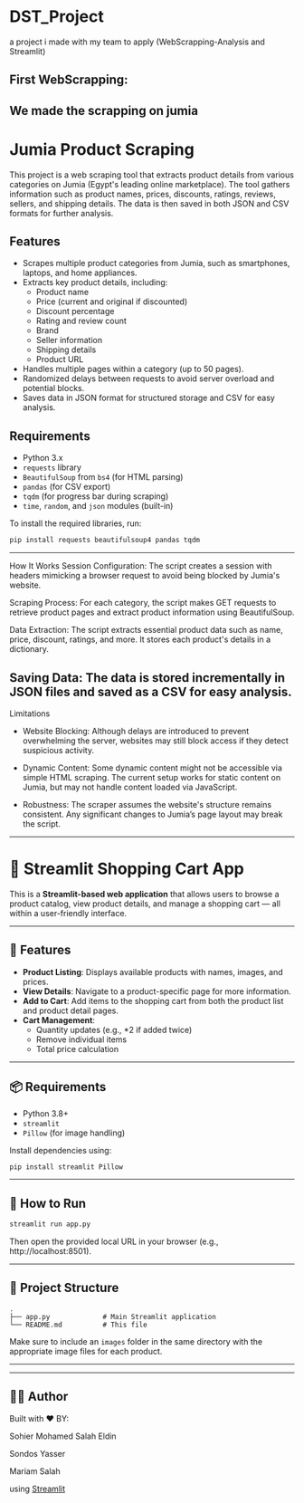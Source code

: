 # DST_Project
a project i made with my team to apply (WebScrapping-Analysis and Streamlit)
## First WebScrapping:
## We made the scrapping on jumia
# Jumia Product Scraping

This project is a web scraping tool that extracts product details from various categories on Jumia (Egypt's leading online marketplace). The tool gathers information such as product names, prices, discounts, ratings, reviews, sellers, and shipping details. The data is then saved in both JSON and CSV formats for further analysis.

## Features

- Scrapes multiple product categories from Jumia, such as smartphones, laptops, and home appliances.
- Extracts key product details, including:
  - Product name
  - Price (current and original if discounted)
  - Discount percentage
  - Rating and review count
  - Brand
  - Seller information
  - Shipping details
  - Product URL
- Handles multiple pages within a category (up to 50 pages).
- Randomized delays between requests to avoid server overload and potential blocks.
- Saves data in JSON format for structured storage and CSV for easy analysis.

## Requirements

- Python 3.x
- `requests` library
- `BeautifulSoup` from `bs4` (for HTML parsing)
- `pandas` (for CSV export)
- `tqdm` (for progress bar during scraping)
- `time`, `random`, and `json` modules (built-in)

To install the required libraries, run:


```bash
pip install requests beautifulsoup4 pandas tqdm
```

---------------------------------------------------------------------------------------------------------------------------------------
How It Works
Session Configuration: The script creates a session with headers mimicking a browser request to avoid being blocked by Jumia's website.

Scraping Process: For each category, the script makes GET requests to retrieve product pages and extract product information using BeautifulSoup.

Data Extraction: The script extracts essential product data such as name, price, discount, ratings, and more. It stores each product's details in a dictionary.

Saving Data: The data is stored incrementally in JSON files and saved as a CSV for easy analysis.
-----------------------------------------------------------------------------------------------------------------------------------------
Limitations
* Website Blocking: Although delays are introduced to prevent overwhelming the server, websites may still block access if they detect suspicious activity.

* Dynamic Content: Some dynamic content might not be accessible via simple HTML scraping. The current setup works for static content on Jumia, but may not handle content loaded via JavaScript.

* Robustness: The scraper assumes the website's structure remains consistent. Any significant changes to Jumia’s page layout may break the script.
-------------------------------------------------------------------------------------------------------------------------------------------------------

# 🛒 Streamlit Shopping Cart App

This is a **Streamlit-based web application** that allows users to browse a product catalog, view product details, and manage a shopping cart — all within a user-friendly interface.

---

## 🚀 Features

- **Product Listing**: Displays available products with names, images, and prices.
- **View Details**: Navigate to a product-specific page for more information.
- **Add to Cart**: Add items to the shopping cart from both the product list and product detail pages.
- **Cart Management**:
  - Quantity updates (e.g., *2 if added twice)
  - Remove individual items
  - Total price calculation

---

## 📦 Requirements

- Python 3.8+
- `streamlit`
- `Pillow` (for image handling)

Install dependencies using:

```bash
pip install streamlit Pillow
```

---

## 🏁 How to Run

```bash
streamlit run app.py
```

Then open the provided local URL in your browser (e.g., http://localhost:8501).

---

## 📁 Project Structure

```
.
├── app.py             # Main Streamlit application
└── README.md          # This file
```

Make sure to include an `images` folder in the same directory with the appropriate image files for each product.

---

---

## 🧑‍💻 Author

Built with ❤️ BY:


Sohier Mohamed Salah Eldin


Sondos Yasser 


Mariam Salah 


using [Streamlit](https://streamlit.io/)  
